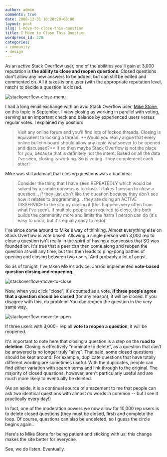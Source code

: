 ```yaml
---
author: admin
comments: true
date: 2008-12-31 10:20:28+00:00
layout: post
slug: i-move-to-close-this-question
title: I Move to Close This Question
wordpress_id: 228
categories:
- community
- design
---
```



As an active Stack Overflow user, one of the abilities you'll gain at 3,000 reputation is **the ability to close and reopen questions**. Closed questions don't allow any new answers to be added, but can still be edited and commented on. All it takes is one user (with the appropriate reputation level, natch) to decide a question is closed.



![stackoverflow-close-menu](http://blog.stackoverflow.com/wp-content/uploads/stackoverflow-close-menu.png)



I had a long email exchange with an avid Stack Overflow user, [Mike Stone](http://stackoverflow.com/users/122/mike-stone), on this topic in September. I view closing as working in parallel with voting, serving as an important check and balance by experienced users versus regular votes. I explained my position:





<blockquote>
Visit any online forum and you'll find lots of locked threads. Closing is equivalent to locking a thread. **Would you really argue that every online bulletin board should allow any topic whatsoever to be opened and discussed?** If so then maybe Stack Overflow is not the place for you, because that is definitely not the intent. Based on all the data I've seen, closing is working. So is voting. They complement each other!
</blockquote>





Mike was still adamant that closing questions was a bad idea:





<blockquote>
Consider the thing that I have seen REPEATEDLY which would be solved by a simple consensus to close.  It takes 1 person to close a question... if they just don't like the question because they don't see how it relates to programming... they are doing an ACTIVE DISSERVICE to the site by closing it (this happens very often from what I've seen).  If multiple people are required to close, this both builds the community more and limits the harm 1 person can do (it's easy to undo, but it's equally easy to redo).
</blockquote>





I've since come around to Mike's way of thinking. Almost everything else on Stack Overflow is vote based. Allowing a single person with 3,000 rep to close a question isn't really in the spirit of having a consensus that SO was founded on. It's true that a peer can then come along and reopen the question at wiill any time, but this then leads to ping-pong battles of opening and closing between two users. And probably a lot of angst.



So as of tonight, I've taken Mike's advice. Jarrod implemented **vote-based question closing and reopening**.



![stackoverflow-move-to-close](http://blog.stackoverflow.com/wp-content/uploads/stackoverflow-move-to-close.png)



Now, when you click "close", it's counted as a vote. **If three people agree that a question should be closed** (for any reason), it will be closed. If you disagree with this, no problem! You can reopen the question in the very same way. 



![stackoverflow-move-to-open](http://blog.stackoverflow.com/wp-content/uploads/stackoverflow-move-to-open.png)



If three users with 3,000+ rep all **vote to reopen a question**, it will be reopened.



It's important to note here that closing a question is a step on the **road to deletion**. Closing is effectively "nominate to delete", as a question that can't be answered is no longer truly "alive". That said, some closed questions should be kept around. For example, duplicate questions that have totally different wording are sometimes useful. With the duplicates, people can find either variation with search terms and link through to the original. The majority of closed questions, however, aren't particularly useful and are much more likely to eventually be deleted.



(As an aside, it is a continual source of amazement to me that people can ask two identical questions with almost _no_ words in common -- but I see it practically every day!)



In fact, one of the moderation powers we now allow for 10,000 rep users is to delete closed questions (they must be closed, first) and complete the loop. Of course, questions can also be undeleted, so I guess the circle begins again..



Here's to Mike Stone for being patient and sticking with us; this change makes the site better for everyone.



See, we do listen. Eventually.

